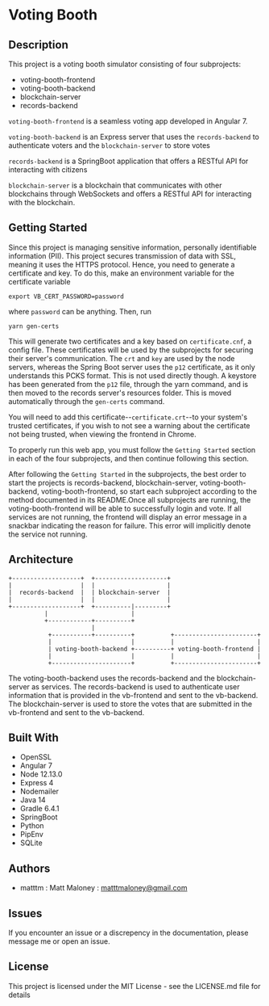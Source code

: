 # Voting Booth

## Description
This project is a voting booth simulator consisting of four subprojects:
- voting-booth-frontend
- voting-booth-backend
- blockchain-server
- records-backend

```voting-booth-frontend``` is a seamless voting app developed in Angular 7.

```voting-booth-backend``` is an Express server that uses the ```records-backend``` to authenticate voters and the ```blockchain-server``` to store votes

```records-backend``` is a SpringBoot application that offers a RESTful API for interacting with citizens

```blockchain-server``` is a blockchain that communicates with other blockchains through WebSockets and offers a RESTful API for interacting with the blockchain.

## Getting Started
Since this project is managing sensitive information, personally identifiable information (PII). This project secures transmission of data with SSL, meaning it uses the HTTPS protocol. Hence, you need to generate a certificate and key.
To do this, make an environment variable for the certificate variable
```
export VB_CERT_PASSWORD=password
```
where ```password``` can be anything. Then, run
```
yarn gen-certs
```
This will generate two certificates and a key based on ```certificate.cnf```, a config file. These certificates will be used by the subprojects for securing their server's communication. The ```crt``` and ```key``` are used by the node servers, whereas the Spring Boot server uses the ```p12``` certificate, as it only understands this PCKS format. This is not used directly though. A keystore has been generated from the ```p12``` file, through the yarn command, and is then moved to the records server's resources folder. This is moved automatically through the ```gen-certs``` command.

You will need to add this certificate--```certificate.crt```--to your system's trusted certificates, if you wish to not see a warning about the certificate not being trusted, when viewing the frontend in Chrome.

To properly run this web app, you must follow the ```Getting Started``` section in each of the four subprojects, and then continue following this section.

After following the ```Getting Started``` in the subprojects, the best order to start the projects is records-backend, blockchain-server, voting-booth-backend, voting-booth-frontend, so start each subproject according to the method documented in its README.Once all subprojects are running, the voting-booth-frontend will be able to successfully login and vote. If all services are not running, the frontend will display an error message in a snackbar indicating the reason for failure. This error will implicitly denote the service not running.
## Architecture
```
+-------------------+  +--------------------+                       
|                   |  |                    |                       
|  records-backend  |  | blockchain-server  |                       
|                   |  |                    |                                          
+-------------------+  +----------|---------+                       
          |                       |                                 
          +------------+----------+                                 
                       |                                             
           +-----------+----------+          +-----------------------+
           |                      |          |                       |
           | voting-booth-backend +----------+ voting-booth-frontend |
           |                      |          |                       |
           +----------------------+          +-----------------------+
```
The voting-booth-backend uses the records-backend and the blockchain-server as services. The records-backend is used to authenticate user information that is provided in the vb-frontend and sent to the vb-backend. The blockchain-server is used to store the votes that are submitted in the vb-frontend and sent to the vb-backend.
## Built With
- OpenSSL
- Angular 7
- Node 12.13.0
- Express 4
- Nodemailer
- Java 14
- Gradle 6.4.1
- SpringBoot
- Python
- PipEnv
- SQLite
## Authors
- matttm : Matt Maloney : matttmaloney@gmail.com
## Issues
If you encounter an issue or a discrepency in the documentation, please message me or open an issue.
## License
This project is licensed under the MIT License - see the LICENSE.md file for details

